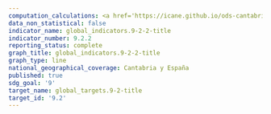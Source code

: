 ```yaml
---
computation_calculations: <a href='https://icane.github.io/ods-cantabria/assets/pdf/9.2.2.1.pdf' target='_blank'>Empleo del sector manufacturero en proporción al empleo total</a><br><a href='https://icane.github.io/ods-cantabria/assets/pdf/9.2.2.2.pdf' target='_blank'>Empleo del sector manufacturero en proporción al empleo total</a><br><a href='https://icane.github.io/ods-cantabria/assets/pdf/9.2.2.2_b.pdf' target='_blank'>Empleo del sector manufacturero en proporción al empleo total</a>
data_non_statistical: false
indicator_name: global_indicators.9-2-2-title
indicator_number: 9.2.2
reporting_status: complete
graph_title: global_indicators.9-2-2-title
graph_type: line
national_geographical_coverage: Cantabria y España
published: true
sdg_goal: '9'
target_name: global_targets.9-2-title
target_id: '9.2'
---
```

